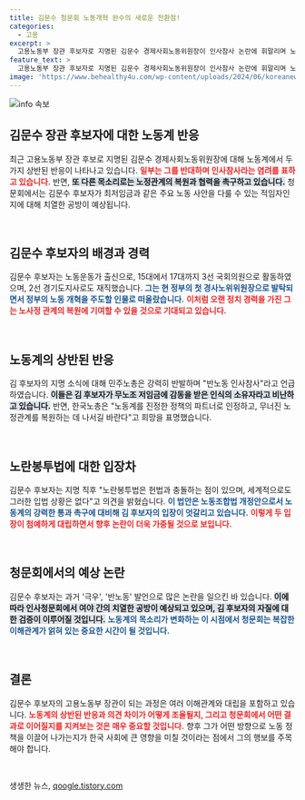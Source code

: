 ```yaml
---
title: 김문수 청문회 노동개혁 완수의 새로운 전환점!
categories:
  - 고용
excerpt: >
  고용노동부 장관 후보자로 지명된 김문수 경제사회노동위원장이 인사참사 논란에 휘말리며 노정관계 복원 요구가 고조되고 있습니다. 최저임금 등 현안에 대한 대립이 예상되는 청문회, 그 결과는? 클릭해 확인해보세요!
feature_text: >
  고용노동부 장관 후보자로 지명된 김문수 경제사회노동위원장이 인사참사 논란에 휘말리며 노정관계 복원 요구가 고조되고 있습니다. 최저임금 등 현안에 대한 대립이 예상되는 청문회, 그 결과는? 클릭해 확인해보세요!
image: 'https://www.behealthy4u.com/wp-content/uploads/2024/06/koreanews.jpg'
---
```


<p><img src="https://www.behealthy4u.com/wp-content/uploads/2024/06/koreanews.jpg" alt="info 속보" /></p>

<h2 data-ke-size="size26">김문수 장관 후보자에 대한 노동계 반응</h2>

<p data-ke-size="size16">최근 고용노동부 장관 후보로 지명된 김문수 경제사회노동위원장에 대해 노동계에서 두 가지 상반된 반응이 나타나고 있습니다. <b><span style="color: #ee2323;">일부는 그를 반대하며 인사참사라는 염려를 표하고 있습니다.</span></b> 반면, <b><span style="background-color: #21538527;">또 다른 목소리로는 노정관계의 복원과 협력을 촉구하고 있습니다.</span></b> 청문회에서는 김문수 후보자가 최저임금과 같은 주요 노동 사안을 다룰 수 있는 적임자인지에 대해 치열한 공방이 예상됩니다.</p>

<p data-ke-size="size16">&nbsp;</p>

<h2 data-ke-size="size26">김문수 후보자의 배경과 경력</h2>

<p data-ke-size="size16">김문수 후보자는 노동운동가 출신으로, 15대에서 17대까지 3선 국회의원으로 활동하였으며, 2선 경기도지사로도 재직했습니다. <b><span style="color: #1a5490;">그는 현 정부의 첫 경사노위위원장으로 발탁되면서 정부의 노동 개혁을 주도할 인물로 떠올랐습니다.</span></b> <b><span style="color: #ee2323;">이처럼 오랜 정치 경력을 가진 그는 노사정 관계의 복원에 기여할 수 있을 것으로 기대되고 있습니다.</span></b></p>

<p data-ke-size="size16">&nbsp;</p>

<h2 data-ke-size="size26">노동계의 상반된 반응</h2>

<p data-ke-size="size16">김 후보자의 지명 소식에 대해 민주노총은 강력히 반발하며 "반노동 인사참사"라고 언급하였습니다. <b><span style="background-color: #21538527;">이들은 김 후보자가 무노조 저임금에 감동을 받은 인식의 소유자라고 비난하고 있습니다.</span></b> 반면, 한국노총은 "노동계를 진정한 정책의 파트너로 인정하고, 무너진 노정관계를 복원하는 데 나서길 바란다"고 희망을 표명했습니다.</p>

<p data-ke-size="size16">&nbsp;</p>

<h2 data-ke-size="size26">노란봉투법에 대한 입장차</h2>

<p data-ke-size="size16">김문수 후보자는 지명 직후 "노란봉투법은 헌법과 충돌하는 점이 있으며, 세계적으로도 그러한 입법 상황은 없다"고 의견을 밝혔습니다. <b><span style="color: #1a5490;">이 법안은 노동조합법 개정안으로서 노동계의 강력한 통과 촉구에 대비해 김 후보자의 입장이 엇갈리고 있습니다.</span></b> <b><span style="color: #ee2323;">이렇게 두 입장이 첨예하게 대립하면서 향후 논란이 더욱 가중될 것으로 보입니다.</span></b></p>

<p data-ke-size="size16">&nbsp;</p>

<h2 data-ke-size="size26">청문회에서의 예상 논란</h2>

<p data-ke-size="size16">김문수 후보자는 과거 '극우', '반노동' 발언으로 많은 논란을 일으킨 바 있습니다. <b><span style="background-color: #21538527;">이에 따라 인사청문회에서 여야 간의 치열한 공방이 예상되고 있으며, 김 후보자의 자질에 대한 검증이 이루어질 것입니다.</span></b> <b><span style="color: #1a5490;">노동계의 목소리가 변화하는 이 시점에서 청문회는 복잡한 이해관계가 얽혀 있는 중요한 시간이 될 것입니다.</span></b></p>

<p data-ke-size="size16">&nbsp;</p>

<h2 data-ke-size="size26">결론</h2>

<p data-ke-size="size16">김문수 후보자의 고용노동부 장관이 되는 과정은 여러 이해관계와 대립을 포함하고 있습니다. <b><span style="color: #ee2323;">노동계의 상반된 반응과 의견 차이가 어떻게 조율될지, 그리고 청문회에서 어떤 결과로 이어질지를 지켜보는 것은 매우 중요할 것입니다.</span></b> 향후 그가 어떤 방향으로 노동 정책을 이끌어 나가는지가 한국 사회에 큰 영향을 미칠 것이라는 점에서 그의 행보를 주목해야 합니다.</p>

<p data-ke-size="size16">&nbsp;</p>
생생한 뉴스, <a href="https://qoogle.tistory.com" rel="dofollow">qoogle.tistory.com</a>


